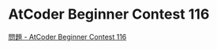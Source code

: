AtCoder Beginner Contest 116
===

[問題 - AtCoder Beginner Contest 116](https://atcoder.jp/contests/abc116/tasks)
